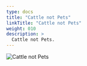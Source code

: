 ```yaml
---
type: docs
title: "Cattle not Pets"
linkTitle: "Cattle not Pets"
weight: 010
description: >
  Cattle not Pets.
---
```


![Cattle not Pets](/images/bootcamp-slides/microservices-bootcamp/Slide187.PNG)
